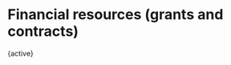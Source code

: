 
# Financial resources (grants and contracts)

{active}

<!-- Some day I may have to make pigmy do federal/state separately -->